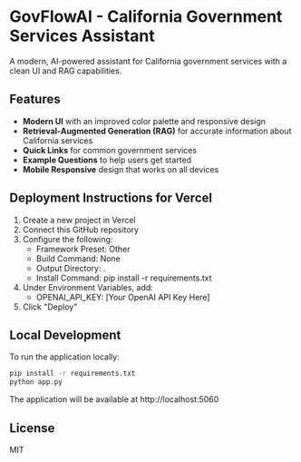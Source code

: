 # GovFlowAI - California Government Services Assistant

A modern, AI-powered assistant for California government services with a clean UI and RAG capabilities.

## Features

- **Modern UI** with an improved color palette and responsive design
- **Retrieval-Augmented Generation (RAG)** for accurate information about California services
- **Quick Links** for common government services
- **Example Questions** to help users get started
- **Mobile Responsive** design that works on all devices

## Deployment Instructions for Vercel

1. Create a new project in Vercel
2. Connect this GitHub repository
3. Configure the following:
   - Framework Preset: Other
   - Build Command: None
   - Output Directory: .
   - Install Command: pip install -r requirements.txt
4. Under Environment Variables, add:
   - OPENAI_API_KEY: [Your OpenAI API Key Here]
5. Click "Deploy"

## Local Development

To run the application locally:

```bash
pip install -r requirements.txt
python app.py
```

The application will be available at http://localhost:5060

## License

MIT
